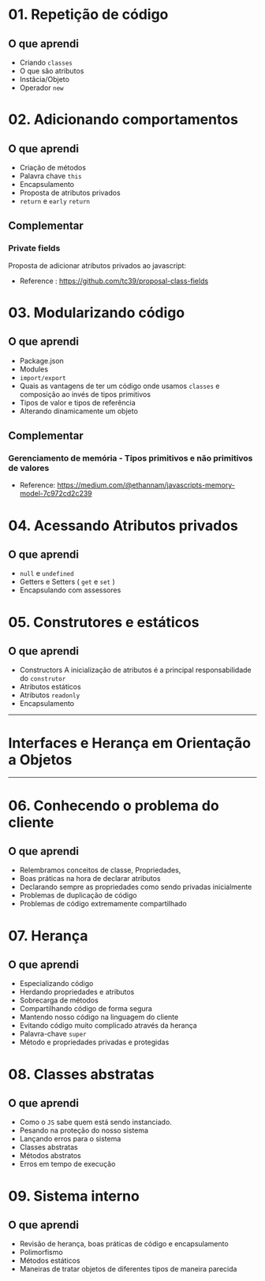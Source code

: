 # 01. Repetição de código

## O que aprendi

- Criando `classes`
- O que são atributos
- Instâcia/Objeto
- Operador `new`

# 02. Adicionando comportamentos

## O que aprendi

- Criação de métodos
- Palavra chave `this`
- Encapsulamento
- Proposta de atributos privados
- `return` e `early` `return`

## Complementar

### Private fields

Proposta de adicionar atributos privados ao javascript:

- Reference : https://github.com/tc39/proposal-class-fields

# 03. Modularizando código

## O que aprendi

- Package.json
- Modules
- `import/export`
- Quais as vantagens de ter um código onde usamos `classes` e composição ao invés de tipos primitivos
- Tipos de valor e tipos de referência
- Alterando dinamicamente um objeto

## Complementar

### Gerenciamento de memória - Tipos primitivos e não primitivos de valores

- Reference: https://medium.com/@ethannam/javascripts-memory-model-7c972cd2c239

# 04. Acessando Atributos privados

## O que aprendi

- `null` e `undefined`
- Getters e Setters ( `get` e `set` )
- Encapsulando com assessores

# 05. Construtores e estáticos

## O que aprendi

- Constructors
  A inicialização de atributos é a principal responsabilidade do `construtor`
- Atributos estáticos
- Atributos `readonly`
- Encapsulamento

---

# Interfaces e Herança em Orientação a Objetos

---

# 06. Conhecendo o problema do cliente

## O que aprendi

- Relembramos conceitos de classe, Propriedades,
- Boas práticas na hora de declarar atributos
- Declarando sempre as propriedades como sendo privadas inicialmente
- Problemas de duplicação de código
- Problemas de código extremamente compartilhado

# 07. Herança

## O que aprendi

- Especializando código
- Herdando propriedades e atributos
- Sobrecarga de métodos
- Compartilhando código de forma segura
- Mantendo nosso código na linguagem do cliente
- Evitando código muito complicado através da herança
- Palavra-chave `super`
- Método e propriedades privadas e protegidas

# 08. Classes abstratas

## O que aprendi

- Como o `JS` sabe quem está sendo instanciado.
- Pesando na proteção do nosso sistema
- Lançando erros para o sistema
- Classes abstratas
- Métodos abstratos
- Erros em tempo de execução

# 09. Sistema interno

## O que aprendi

- Revisão de herança, boas práticas de código e encapsulamento
- Polimorfismo
- Métodos estáticos
- Maneiras de tratar objetos de diferentes tipos de maneira parecida
